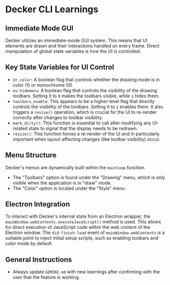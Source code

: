 # Decker CLI Learnings

## Immediate Mode GUI
Decker utilizes an immediate-mode GUI system. This means that UI elements are drawn and their interactions handled on every frame. Direct manipulation of global state variables is how the UI is controlled.

## Key State Variables for UI Control
- `dr.color`: A boolean flag that controls whether the drawing mode is in color (1) or monochrome (0).
- `ev.hidemenu`: A boolean flag that controls the visibility of the drawing toolbars. Setting it to `0` makes the toolbars visible, while `1` hides them.
- `toolbars_enable`: This appears to be a higher-level flag that directly controls the visibility of the toolbars. Setting it to `1` enables them. It also triggers a `resize()` operation, which is crucial for the UI to re-render correctly after changes to toolbar visibility.
- `mark_dirty()`: This function is essential to call after modifying any UI-related state to signal that the display needs to be redrawn.
- `resize()`: This function forces a re-render of the UI and in particularly important when layout-affecting changes (like toolbar visibility) occur.

## Menu Structure
Decker's menus are dynamically built within the `mainloop` function.
- The "Toolbars" option is found under the "Drawing" menu, which is only visible when the application is in "draw" mode.
- The "Color" option is located under the "Style" menu.

## Electron Integration
To interact with Decker's internal state from an Electron wrapper, the `mainWindow.webContents.executeJavaScript()` method is used. This allows for direct execution of JavaScript code within the web content of the Electron window. The `did-finish-load` event of `mainWindow.webContents` is a suitable point to inject initial setup scripts, such as enabling toolbars and color mode by default.

## General Instructions
- Always update `GEMINI.md` with new learnings after confirming with the user that the feature is working.

